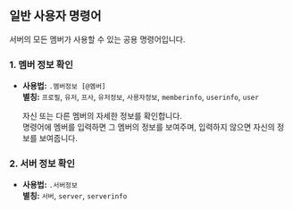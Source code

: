 ## 일반 사용자 명령어
서버의 모든 멤버가 사용할 수 있는 공용 명령어입니다.

### 1. 멤버 정보 확인
- **사용법:** `.멤버정보 [@멤버]`   
  **별칭:** `프로필`, `유저`, `프사`, `유저정보`, `사용자정보`, `memberinfo`, `userinfo`, `user`

  자신 또는 다른 멤버의 자세한 정보를 확인합니다.   
  명령어에 멤버를 입력하면 그 멤버의 정보를 보여주며, 입력하지 않으면 자신의 정보를 보여줍니다.

### 2. 서버 정보 확인
- **사용법:** `.서버정보`   
  **별칭:** `서버`, `server`, `serverinfo`